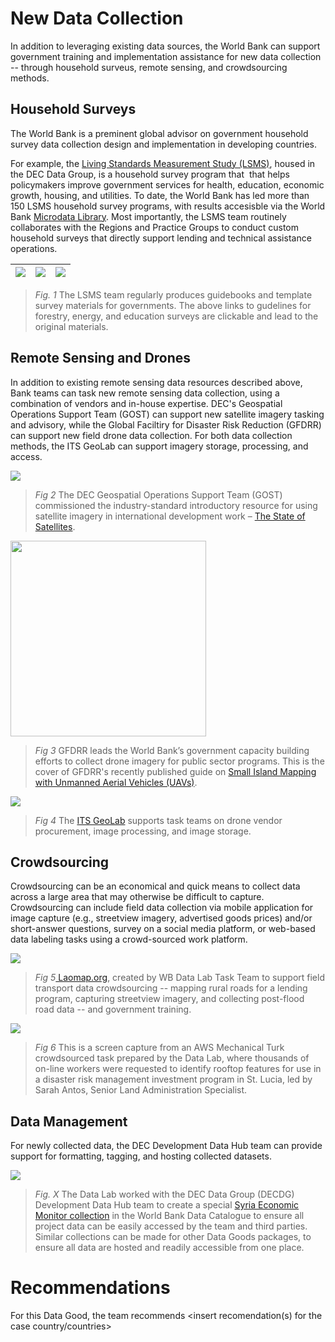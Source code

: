 # New Data Collection

In addition to leveraging existing data sources, the World Bank can support government training and implementation assistance for new data collection -- through household surveus, remote sensing, and crowdsourcing methods.

## Household Surveys

The World Bank is a preminent global advisor on government household survey data collection design and implementation in developing countries.

For example, the [Living Standards Measurement Study (LSMS)](https://www.worldbank.org/en/programs/lsms), housed in the DEC Data Group, is a household survey program that  that helps policymakers improve government services for health, education, economic growth, housing, and utilities. To date, the World Bank has led more than 150 LSMS household survey programs, with results accesisble via the World Bank [Microdata Library](https://microdata.worldbank.org/index.php/catalog/lsms/?page=1&ps=15&repo=lsms). Most importantly, the LSMS team routinely collaborates with the Regions and Practice Groups to conduct custom household surveys that directly support lending and technical assistance operations. 

| [![](images/intro-lsms-forests-b.png)](https://www.worldbank.org/en/programs/lsms/publication/Trees-on-farms-measuring-their-contribution-to-household-welfare) | [![](images/intro-lsms-energy.png)](https://www.worldbank.org/en/programs/lsms/publication/MeasuringEnergyAccess) | [![](images/intro-lsms-education.png)](https://www.worldbank.org/en/programs/lsms/publication/Measuring-household-expenditure-on-education-a-guidebook-for-designing-household-survey-questionnaire) |
| --------------------------------------------------------------------------------------------------------------------------------------------------------------- | ----------------------------------------------------------------------------------------------------------------- | ---------------------------------------------------------------------------------------------------------------------------------------------------------------------------------------------------- |

> *Fig. 1* The LSMS team regularly produces guidebooks and template survey materials for governments. The above links to gudelines for forestry, energy, and education surveys are clickable and lead to the original materials. 

## Remote Sensing and Drones

In addition to existing remote sensing data resources described above, Bank teams can task new remote sensing data collection, using a combination of vendors and in-house expertise. DEC's Geospatial Operations Support Team (GOST) can support new satellite imagery tasking and advisory, while the Global Faciltiry for Disaster Risk Reduction (GFDRR) can support new field drone data collection. For both data collection methods, the ITS GeoLab can support imagery storage, processing, and access.



![](images/intro-gost-sat.png)

> *Fig 2* The DEC Geospatial Operations Support Team (GOST) commissioned the industry-standard introductory resource for using satellite imagery in international development work – [The State of Satellites](https://landscape.satsummit.io/). 



<img title="" src="images/intro-gfdrr-drones.png" alt="" width="313" data-align="center">

> *Fig 3* GFDRR leads the World Bank’s government capacity building efforts to collect drone imagery for public sector programs. This is the cover of GFDRR's recently published guide on [Small Island Mapping with Unmanned Aerial Vehicles (UAVs)](https://openknowledge.worldbank.org/server/api/core/bitstreams/d58af8a7-ee74-5567-9fa3-4aaf5f9050e8/content).



![](images/intro-geolab-drones.png)

> *Fig 4* The [ITS GeoLab](https://geowb.worldbank.org/portal/apps/Cascade/index.html?appid=4818a534d02245179c120b7aa21598b6) supports task teams on drone vendor procurement, image processing, and image storage. 



## Crowdsourcing

Crowdsourcing can be an economical and quick means to collect data across a large area that may otherwise be difficult to capture. Crowdsourcing can include field data collection via mobile application for image capture (e.g., streetview imagery, advertised goods prices) and/or short-answer questions, survey on a social media platform, or web-based data labeling tasks using a crowd-sourced work platform.



![](images/intro-crowdsource-laos.png)

> *Fig 5*[ Laomap.org](https://www.laomap.org/), created by WB Data Lab Task Team to support field transport data crowdsourcing -- mapping rural roads for a lending program, capturing streetview imagery, and collecting post-flood road data -- and government training. 



![](images/intro-crowd-turk.png)

> *Fig 6* This is a screen capture from an AWS Mechanical Turk crowdsourced task prepared by the Data Lab, where thousands of on-line workers were requested to identify rooftop features for use in a disaster risk management investment program in St. Lucia, led by Sarah Antos, Senior Land Administration Specialist.

## 

## Data Management

For newly collected data, the DEC Development Data Hub team can provide support for formatting, tagging, and hosting collected datasets.

![](images/intro-hub-collection-syria.png)

> *Fig. X*  The Data Lab worked with the DEC Data Group (DECDG) Development Data Hub team to create a special [Syria Economic Monitor collection](https://datacatalog.worldbank.org/int/getting-started) in the World Bank Data Catalogue to ensure all project data can be easily accessed by the team and third parties. Similar collections can be made for other Data Goods packages, to ensure all data are hosted and readily accessible from one place.

# Recommendations

For this Data Good, the team recommends <insert recomendation(s) for the case country/countries>
